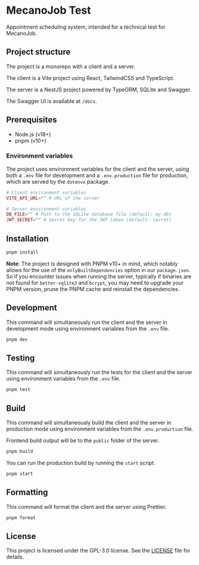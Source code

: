 # MecanoJob Test

Appointment scheduling system, intended for a technical test for MecanoJob.

## Project structure

The project is a monorepo with a client and a server.

The client is a Vite project using React, TailwindCSS and TypeScript.

The server is a NestJS project powered by TypeORM, SQLite and Swagger.

The Swagger UI is available at `/docs`.

## Prerequisites

- Node.js (v18+)
- pnpm (v10+)

### Environment variables

The project uses environment variables for the client and the server, using both a `.env` file for development and a `.env.production` file for production, which are served by the `dotenvx` package.

```php
# Client environment variables
VITE_API_URL="" # URL of the server

# Server environment variables
DB_FILE="" # Path to the SQLite database file (default: my.db)
JWT_SECRET="" # Secret key for the JWT token (default: secret)
```

## Installation

```bash
pnpm install
```

**Note**: The project is designed with PNPM v10+ in mind, which notably allows for the use of the `onlyBuiltDependencies` option in our `package.json`. So if you encounter issues when running the server, typically if binaries are not found for `better-sqlite3` and `bcrypt`, you may need to upgrade your PNPM version, prune the PNPM cache and reinstall the dependencies.

## Development

This command will simultaneously run the client and the server in development mode using environment variables from the `.env` file.

```bash
pnpm dev
```

## Testing

This command will simultaneously run the tests for the client and the server using environment variables from the `.env` file.

```bash
pnpm test
```

## Build

This command will simultaneously build the client and the server in production mode using environment variables from the `.env.production` file.

Frontend build output will be to the `public` folder of the server.

```bash
pnpm build
```

You can run the production build by running the `start` script.

```bash
pnpm start
```

## Formatting

This command will format the client and the server using Prettier.

```bash
pnpm format
```

## License

This project is licensed under the GPL-3.0 license. See the [LICENSE](LICENSE) file for details.
